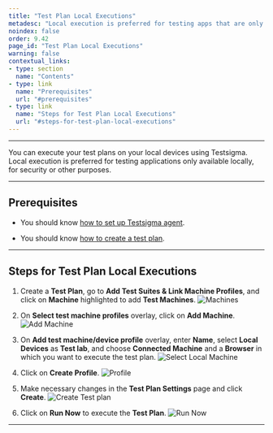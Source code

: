 ```yaml
---
title: "Test Plan Local Executions"
metadesc: "Local execution is preferred for testing apps that are only available locally, for security purposes. How to perform test plan executions on local devices in Testsigma."
noindex: false
order: 9.42
page_id: "Test Plan Local Executions"
warning: false
contextual_links:
- type: section
  name: "Contents" 
- type: link
  name: "Prerequisites"
  url: "#prerequisites"
- type: link
  name: "Steps for Test Plan Local Executions"
  url: "#steps-for-test-plan-local-executions"
---
```



---

You can execute your test plans on your local devices using Testsigma. Local execution is preferred for testing applications only available locally, for security or other purposes.

---

## **Prerequisites**

- You should know [how to set up Testsigma agent](https://testsigma.com/docs/agent/setup-on-windows-mac-linux/).

- You should know [how to create a test plan](https://testsigma.com/docs/test-management/test-plans/overview/#steps-to-create-a-test-plan).


---

## **Steps for Test Plan Local Executions**


1. Create a **Test Plan**, go to **Add Test Suites & Link Machine Profiles**, and click on **Machine** highlighted to add **Test Machines**.
![Machines](https://s3.amazonaws.com/static-docs.testsigma.com/new_images/projects/applications/tpleatm.png)



2. On **Select test machine profiles** overlay, click on **Add Machine**. 
![Add Machine](https://s3.amazonaws.com/static-docs.testsigma.com/new_images/projects/applications/tpleamac.png)



3. On **Add test machine/device profile** overlay, enter **Name**, select **Local Devices** as **Test lab**, and choose **Connected Machine** and a **Browser** in which you want to execute the test plan. 
![Select Local Machine](https://s3.amazonaws.com/static-docs.testsigma.com/new_images/projects/applications/tplesmptmad.png)



4. Click on **Create Profile**.
![Profile](https://s3.amazonaws.com/static-docs.testsigma.com/new_images/projects/applications/tplecprofile.png)



5. Make necessary changes in the **Test Plan Settings** page and click **Create**.
![Create Test plan](https://s3.amazonaws.com/static-docs.testsigma.com/new_images/projects/applications/tplecoc.png)



6. Click on **Run Now** to execute the **Test Plan**.
![Run Now](https://s3.amazonaws.com/static-docs.testsigma.com/new_images/projects/applications/tpleexe.png)


---